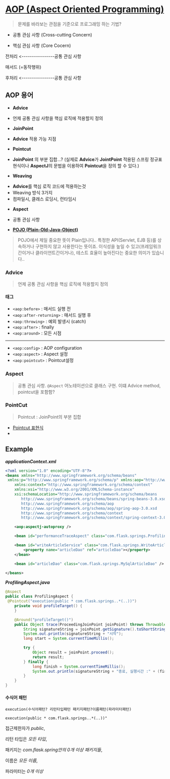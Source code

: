 # [AOP (Aspect Oriented Programming)](http://openframework.or.kr/framework_reference/spring/ver2.x/html/aop.html)

> 문제를 바라보는 관점을 기준으로 프로그래밍 하는 기법?

 - 공통 관심 사항 (Cross-cutting Concern)

 - 핵심 관심 사항 (Core Cocern)
 
전처리  <----------------공통 관심 사항

매서드 (=동작행위) 

후처리  <----------------공통 관심 사항


## AOP 용어

- **Advice**

 + 언제 공통 관심 사항을 핵심 로직에 적용할지 정의

- **JoinPoint**

 + **Advice** 적용 가능 지점

- **Pointcut** 

 + **JoinPoint** 의 부분 집합...? (실제로 **Advice**가 **JointPoint** 적용된 스프링 정규표현식이나 **AspectJ**의 문법을 이용하여 **Pointcut**을 정의 할 수 있다.)

- **Weaving**

 + **Advice**를 핵심 로직 코드에 적용하는것
 + Weaving 방식 3가지
 + 컴파일시, 클래스 로딩시, 런타임시
 
- **Aspect**

 + 공통 관심 사항

- [**POJO (Plain-Old-Java-Object)**](http://okjsp.net/seq/143884)

> POJO에서 제일 중요한 뜻이 Plain입니다.. 
> 특정한 API(Servlet, EJB 등)를 상속하거나 구현하지 않고 사용한다는 뜻이죠. 
> 이식성을 높일 수 있고(프레임워크간이거나 클라이언트간이거나), 
> 테스트 효율이 높아진다는 중요한 의미가 있습니다..


### Advice

> 언제 공통 관심 사항을 핵심 로직에 적용할지 정의

#### 태그

- `<aop:before>` : 매서드 실행 전
- `<aop:after-returning>` : 매서드 실행 후
- `<aop:throwing>` : 예외 발생시 (catch)
- `<aop:after>` : finally
- `<aop:around>` : 모든 시점
****
- `<aop:config>` : AOP configuration
- `<aop:aspect>` : Aspect 설정
- `<aop:pointcut>` : Pointcut설정


### Aspect

> 공통 관심 사항. `@Aspect` 어노테이션으로 클래스 구현. 이떄 Advice method, pointcut을 포함함?


### PointCut

> Pointcut : JoinPoint의 부분 집합

- [Pointcut 표현식](http://blog.naver.com/PostView.nhn?blogId=chocolleto&logNo=30086024618)
- 



## Example

***applicationContext.xml***

``` xml
<?xml version="1.0" encoding="UTF-8"?>
<beans xmlns="http://www.springframework.org/schema/beans"
 xmlns:p="http://www.springframework.org/schema/p" xmlns:aop="http://www.springframework.org/schema/aop"
	xmlns:context="http://www.springframework.org/schema/context"
	xmlns:xsi="http://www.w3.org/2001/XMLSchema-instance"
	xsi:schemaLocation="http://www.springframework.org/schema/beans   
       http://www.springframework.org/schema/beans/spring-beans-3.0.xsd
       http://www.springframework.org/schema/aop
       http://www.springframework.org/schema/aop/spring-aop-3.0.xsd
       http://www.springframework.org/schema/context
       http://www.springframework.org/schema/context/spring-context-3.0.xsd">

	<aop:aspectj-autoproxy />

	<bean id="performanceTraceAspect" class="com.flask.springs.ProfilingAspect" />

	<bean id="writeArticleService" class="com.flask.springs.WriteArticleServiceImpl">
		<property name="articleDao" ref="articleDao"></property>
	</bean>

	<bean id="articleDao" class="com.flask.springs.MySqlArticleDao" />

</beans>
```

***ProfilingAspect.java***

``` java
@Aspect
public class ProfilingAspect {
 @Pointcut("execution(public * com.flask.springs..*(..))")
	private void profileTarget() {
	}

	@Around("profileTarget()")
	public Object trace(ProceedingJoinPoint joinPoint) throws Throwable {
		String signatureString = joinPoint.getSignature().toShortString();
		System.out.println(signatureString + "시작");
		long start = System.currentTimeMillis();

		try {
			Object result = joinPoint.proceed();
			return result;
		} finally {
			long finish = System.currentTimeMillis();
			System.out.println(signatureString + "종료, 실행시간 :" + (finish - start) + "ms");
		}
	}
}

```


#### 수식어 패턴

`execution(수식어패턴? 리턴타입패턴 패키지패턴?이름패턴(파라미터패턴)`

`execution(public * com.flask.springs..*(..))"`


접근제한자가 *public*,

리턴 타입은 *모든 타입*,

패키지는 *com.flask.spring안의 0개 이상 패키지들*,

이름은 *모든 이름*,

파라미터는 *0개 이상*
